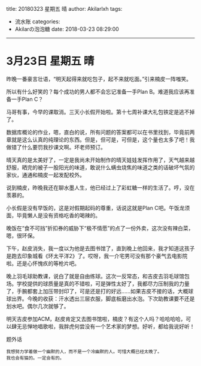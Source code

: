 title: 20180323  星期五 晴
author: Akilarlxh
tags:
  - 流水账
categories:
  - Akilarの泡泡糖
date: 2018-03-23 08:29:00
---
# 3月23日 星期五 晴

昨晚一番豪言壮语，“明天起得来就吃包子，起不来就吃面。”引来楠皮一阵嗤笑。

所以有什么好笑的？每个成功的男人都不会忘记准备一手Plan B。难道我应该再准备一手Plan C？

马哥有事，今早的课取消。三天小长假开始啦。第十七周补课大礼包铁定是逃不掉了。

数据库概论的作业，嗯，直白的说，所有问题的答案都可以在书里找到，毕竟前两章就是这么认真的纯理论的东西。但是，但可是，可但是，这个量也太多了吧！我做错了什么要罚我抄课文啊。坏老师预订。

晴天真的是太美好了，一定是我尚未开始制作的晴天娃娃发挥作用了，天气越来越舒服，晒完的被子一股阳光的味道，敢说什么螨虫烧焦的味道之类的话破坏气氛的家伙，通通和楠皮一起发配校外。

说到楠皮，昨晚我还在聊水墨人生，他已经过上了彩虹糖一样的生活了。哼，没在羡慕的。

小长假是没有早饭的，这是对假期起码的尊重，话说这就是Plan C吧。午饭龙须面，毕竟懒人是没有资格吃香的喝辣的。

晚饭在“食不可挡”折扣券的威胁下“极不情愿”的点了一份外卖，这次没有辣白菜，嗯，很环保。

下午，赵皮消失，我一度以为他是去图书馆了，直到晚上他回来，我才知道这孩子是跑去印象城看《环太平洋2》了。哎呀，我一介宅男可没有那个豪气去电影院啦。还是心怀愧疚的等枪片吧。

晚上羽毛球助教课，说白了就是自由练球。这次一反常态，和吉皮去羽毛球馆包场。学校提供的球质量是真的不错啦，可是弹性太好了，我都尽力压制我的力量了，手腕都套上加压带封印了，可是还是打的好远……如果吉皮不接的话，大概球球出界。今晚的收获：汗水透出三层衣服，脚底板磨出水泡。下次助教课要不还是划水吧。偶尔几次就够了。

明天吉皮参加ACM，赵皮肯定又去图书馆啦，楠皮？有这个人吗？哈哈哈哈，可以肆无忌惮地唱歌啦，我胖虎何尝没有一个艺术家的梦想。好听，都给我说好听！

题外话
```
我想努力学着做一个幽默的人，而不是一个冷幽默的人。可惜大概已经太晚了。
我也会有猫的。一定会有的。
```